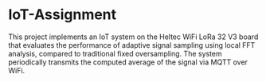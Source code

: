 # IoT-Assignment
This project implements an IoT system on the Heltec WiFi LoRa 32 V3 board that evaluates the performance of adaptive signal sampling using local FFT analysis, compared to traditional fixed oversampling. The system periodically transmits the computed average of the signal via MQTT over WiFi.
